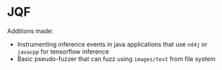 # JQF
Additions made:
- Instrumenting inference events in java applications that use `nd4j` or `javacpp` for tensorflow inference
- Basic pseudo-fuzzer that can fuzz using `images/text` from file system
